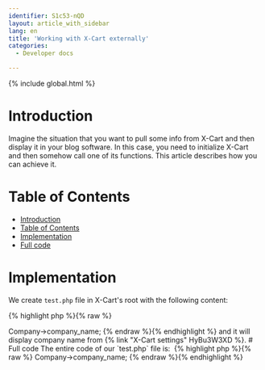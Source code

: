 ```yaml
---
identifier: S1c53-nQD
layout: article_with_sidebar
lang: en
title: 'Working with X-Cart externally'
categories:
  - Developer docs

---
```


{% include global.html %}

# Introduction

Imagine the situation that you want to pull some info from X-Cart and then display it in your blog software. In this case, you need to initialize X-Cart and then somehow call one of its functions. This article describes how you can achieve it.

# Table of Contents

*   [Introduction](#introduction)
*   [Table of Contents](#table-of-contents)
*   [Implementation](#implementation)
*   [Full code](#full-code)

# Implementation

We create `test.php` file in X-Cart's root with the following content: 

{% highlight php %}{% raw %}
<?php

//X-Cart initializtion
require_once 'top.inc.php';
{% endraw %}{% endhighlight %}

Now X-Cart is initialized in this file and we can start using its functions here. Add the following line into this file: 

{% highlight php %}{% raw %}
echo \XLite\Core\Config::getInstance()->Company->company_name;
{% endraw %}{% endhighlight %}

and it will display company name from {% link "X-Cart settings" HyBu3W3XD %}.

# Full code

The entire code of our `test.php` file is: 

{% highlight php %}{% raw %}
<?php

//X-Cart initializtion
require_once 'top.inc.php';

// displaying company name
echo \XLite\Core\Config::getInstance()->Company->company_name;
{% endraw %}{% endhighlight %}